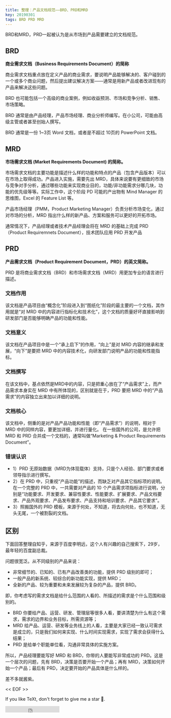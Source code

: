 ```yaml
---
title: 整理：产品文档规范——BRD、PRD和MRD
key: 20190301
tags: BRD PRD MRD
---
```


BRD和MRD，PRD一起被认为是从市场到产品需要建立的文档规范。 

<!--more-->


## BRD


**商业需求文档（Business Requirements Document）的简称**


商业需求文档重点放在定义产品的商业需求，要说明产品能够解决的、客户碰到的一个或多个商业问题，然后提出建议解决方案——通常是用新产品或者改进现有的产品来解决这些问题。

BRD 也可能包括一个高级的商业案例，例如收益预测、市场和竞争分析、销售、市场策略。

BRD 通常是由产品经理，产品市场经理、商业分析师编写。在小公司，可能由高级主管或者甚至创始人撰写。

BRD 通常是一份 1~3页 Word 文档，或者是不超过 10页的 PowerPoint 文档。



## MRD

**市场需求文档 (Market Requirements Document) 的简称。**

市场需求文档的主要功能是描述什么样的功能和特点的产品（包含产品版本）可以在市场上取得成功。产品进入实施，需要先出 MRD，具体来说要有更细致的市场与竞争对手分析，通过哪些功能来实现商业目的，功能/非功能需求分哪几块，功能的优先级等等。实际工作中，这个阶段 PD 可能的产出物有 Mind Manager 的思维图，Excel 的 Feature List 等。

产品市场经理（PMM，Product Marketing Manager）负责分析市场变化，通过对市场的分析，MRD 指出什么样的新产品、方案和服务可以更好的开拓市场。

通常情况下，产品经理或者技术产品经理会将在 MRD 的基础上完成 PRD（Product Requiremnets Document），技术团队应用 PRD 开发产品




## PRD

**产品需求文档（Product Requirement Document，PRD）的英文简称。**

PRD 是将商业需求文档（BRD）和市场需求文档（MRD）用更加专业的语言进行描述。

### 文档作用

该文档是产品项目由“概念化”阶段进入到“图纸化”阶段的最主要的一个文档，其作用就是“对 MRD 中的内容进行指标化和技术化”，这个文档的质量好坏直接影响到研发部门是否能够明确产品的功能和性能。

### 文档意义

该文档在产品项目中是一个“承上启下”的作用，“向上”是对 MRD 内容的继承和发展，“向下”是要把 MRD 中的内容技术化，向研发部门说明产品的功能和性能指标。

### 文档撰写

在该文档中，基点依然是MRD中的内容，只是把重心放在了“产品需求”上，而产品需求本身实在 MRD 中有所体现的，区别就是在于，PRD 要把 MRD 中的“产品需求”的内容独立出来加以详细的说明。

### 文档核心

该文档中，侧重的是对产品产品功能和性能（即“产品需求”）的说明，相对于 MRD 中的同样内容，要更加详细，并进行量化。
在一些国外的公司，是允许把 MRD 和 PRD 合并成一个文档的，通常叫做“Marketing & Product Requirements Document”。

### 错误认识

- 1）PRD 无原始数据（MRD为体现载体）支持，只是个人经验、部门要求或者领导指示进行撰写。
- 2）在 PRD 中，只重视“产品功能”的描述，而缺乏对产品其它指标项的说明。在一个完整的 PRD 中，一共需要对产品的 10 个产品需求项指标进行说明，分别是“功能要求、开发要求、兼容性要求、性能要求、扩展要求、产品文档要求、产品外观要求、产品发布要求、产品支持和培训要求、产品其它要求”。
- 3）照搬国外的 PRD 模板，来源于何处，不知道，将去向何处，也不知道，无头无尾，一个被割裂的文档。



## 区别

下面回答整理自知乎，来源于百度李明远，这个人有兴趣的自己搜索下，29岁，最年轻的百度副总裁。

问题很宽泛。从不同级别的产品来说：

- 非常细节的、已知的、已有产品改善类的功能，提供 PRD 级别的即可；
- 一般产品的新系统、较综合的新功能实现，提供 MRD；
- 全新的产品、较为重要和未来发展较为复杂的产品，提供 BRD。


即，你考虑写的需求文档是给什么范围的人看的、所描述的需求是个什么范围和级别的。

- BRD 你要给产品、运营、研发、管理层等很多人看，要讲清楚为什么有这个需求，需求的边界和业务目标，所需资源等；
- MRD 给产品、运营、研发等业务线上的人看，主要是大家已经一致认可需求是成立的，只是我们如何来实现、什么时间实现需求，实现了需求会获得什么结果；
- PRD 是给单个职能单位看，沟通非常具体的实施方案。

所以，产品经理要能写好 MRD 和 BRD，你带的人要能写非常成功的 PRD。这是一个层次的问题，先有 BRD，决策是否要开始一个产品；再有 MRD，决策如何开始一个产品；最后有 PRD，决定要开始的产品具体是什么样的。


差不多就酱紫。

<< EOF >>

If you like TeXt, don't forget to give me a star :star2:.

<iframe src="https://ghbtns.com/github-btn.html?user=kitian616&repo=jekyll-TeXt-theme&type=star&count=true" frameborder="0" scrolling="0" width="170px" height="20px"></iframe>
